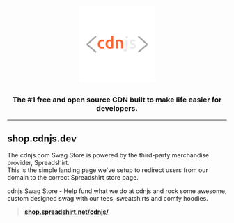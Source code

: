 <h1 align="center">
    <a href="https://cdnjs.com"><img src="https://raw.githubusercontent.com/cdnjs/brand/master/logo/standard/light-512.png" width="175px" alt="< cdnjs >"></a>
</h1>
 
<h3 align="center">The #1 free and open source CDN built to make life easier for developers.</h3>

---

## shop.cdnjs.dev
The cdnjs.com Swag Store is powered by the third-party merchandise provider, Spreadshirt.\
This is the simple landing page we've setup to redirect users from our domain to the correct Spreadshirt store page.

cdnjs Swag Store - Help fund what we do at cdnjs and rock some awesome, custom designed swag with our tees, sweatshirts and comfy hoodies.

> **[shop.spreadshirt.net/cdnjs/](https://shop.spreadshirt.net/cdnjs/)**
